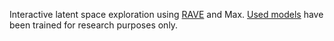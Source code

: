 Interactive latent space exploration using [RAVE](https://github.com/acids-ircam/RAVE) and Max.
[Used models](https://drive.google.com/drive/folders/13pa3JBwNtKjXd1AGHRz6QiC2fxmLtJgg?usp=sharing) have been trained for research purposes only.